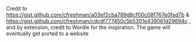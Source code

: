 Credit to https://gist.github.com/cfreshman/a03ef2cba789d8cf00c08f767e0fad7b & https://gist.github.com/cfreshman/cdcdf777450c5b5301e439061d29694c , and by extension, credit to Wordle for the inspiration. The game will eventually get ported to a website
